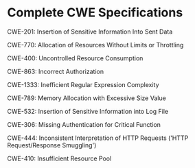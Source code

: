 

# Complete CWE Specifications

CWE-201: Insertion of Sensitive Information Into Sent Data

CWE-770: Allocation of Resources Without Limits or Throttling

CWE-400: Uncontrolled Resource Consumption

CWE-863: Incorrect Authorization

CWE-1333: Inefficient Regular Expression Complexity

CWE-789: Memory Allocation with Excessive Size Value

CWE-532: Insertion of Sensitive Information into Log File

CWE-306: Missing Authentication for Critical Function

CWE-444: Inconsistent Interpretation of HTTP Requests ('HTTP Request/Response Smuggling')

CWE-410: Insufficient Resource Pool